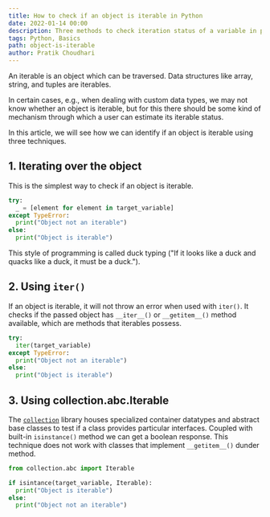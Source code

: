 ```yaml
---
title: How to check if an object is iterable in Python
date: 2022-01-14 00:00
description: Three methods to check iteration status of a variable in python.
tags: Python, Basics
path: object-is-iterable
author: Pratik Choudhari
---
```


An iterable is an object which can be traversed. Data structures like array, string, and tuples are iterables.

In certain cases, e.g., when dealing with custom data types, we may not know whether an object is iterable, but for this there should be some kind of mechanism through which a user can estimate its iterable status.

In this article, we will see how we can identify if an object is iterable using three techniques.

## 1. Iterating over the object
This is the simplest way to check if an object is iterable.

```python
try:
  _ = [element for element in target_variable]
except TypeError:
  print("Object not an iterable")
else:
  print("Object is iterable")
```

This style of programming is called duck typing ("If it looks like a duck and quacks like a duck, it must be a duck.").

## 2. Using `iter()`
If an object is iterable, it will not throw an error when used with `iter()`. It checks if the passed object has `__iter__()` or `__getitem__()` method available, 
which are methods that iterables possess.

```python
try:
  iter(target_variable)
except TypeError:
  print("Object not an iterable")
else:
  print("Object is iterable")
```

## 3. Using collection.abc.Iterable
The [`collection`](https://docs.python.org/3/library/collections.html) library houses specialized container datatypes and abstract base classes to test if a 
class provides particular interfaces. Coupled with built-in `isinstance()` method we can get a boolean response. This technique does not work with classes that implement `__getitem__()` dunder method.

```python
from collection.abc import Iterable

if isintance(target_variable, Iterable):
  print("Object is iterable")
else:
  print("Object not an iterable")

```
